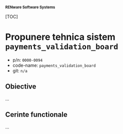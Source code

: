 <small>**RENware Software Systems**</small>

[TOC]

# Propunere tehnica sistem `payments_validation_board`

* p/n: `0000-0094`
* code-name: `payments_validation_board`
* git: `n/a`




## Obiective

...<!--#TODO -->





## Cerinte functionale

...<!--#TODO -->











